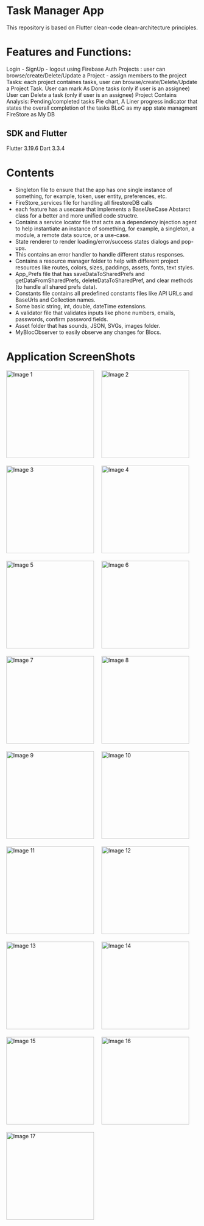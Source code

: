 # Task Manager App
This repository is based on Flutter clean-code clean-architecture principles.

# Features and Functions:
Login - SignUp - logout using Firebase Auth
Projects : user can browse/create/Delete/Update a Project - assign members to the project
Tasks: each project containes tasks, user can browse/create/Delete/Update a Project Task.
User can mark As Done tasks (only if user is an assignee)
User can Delete a task (only if user is an assignee)
Project Contains Analysis: Pending/completed tasks Pie chart, A Liner progress indicator that states the overall completion of the tasks
BLoC as my app state managment
FireStore as My DB


## SDK and Flutter
Flutter 3.19.6 
Dart 3.3.4


# Contents 

* Singleton file to ensure that the app has one single instance of something, for example, token, user entity, preferences, etc.
* FireStore_services file for handling all firestoreDB calls
* each feature has a usecase that implements a BaseUseCase Abstarct class for a better and more unified code structre.
* Contains a service locator file that acts as a dependency injection agent to help instantiate an instance of something, for example, a singleton, a module, a remote data source, or a use-case.
* State renderer to render loading/error/success states dialogs and pop-ups.
* This contains an error handler to handle different status responses.
* Contains a resource manager folder to help with different project resources like routes, colors, sizes, paddings, assets, fonts, text styles.
* App_Prefs file that has saveDataToSharedPrefs and getDataFromSharedPrefs, deleteDataToSharedPref, and clear methods (to handle all shared prefs data).
* Constants file contains all predefined constants files like API URLs and BaseUrls and Collection names.
* Some basic string, int, double, dateTime extensions.
* A validator file that validates inputs like phone numbers, emails, passwords, confirm password fields.
* Asset folder that has sounds, JSON, SVGs, images folder.
* MyBlocObserver to easily observe any changes for Blocs.

# Application ScreenShots 
<div style="display: flex; flex-wrap: wrap; gap: 20px;">
    <img src="App%20screenshots/1.png" alt="Image 1" style="width: 230px;">
    <img src="App%20screenshots/2.png" alt="Image 2" style="width: 230px;">
    <img src="App%20screenshots/3.png" alt="Image 3" style="width: 230px;">
    <img src="App%20screenshots/4.png" alt="Image 4" style="width: 230px;">
    <img src="App%20screenshots/5.png" alt="Image 5" style="width: 230px;">
    <img src="App%20screenshots/6.png" alt="Image 6" style="width: 230px;">
    <img src="App%20screenshots/7.png" alt="Image 7" style="width: 230px;">
    <img src="App%20screenshots/8.png" alt="Image 8" style="width: 230px;">
    <img src="App%20screenshots/9.png" alt="Image 9" style="width: 230px;">
    <img src="App%20screenshots/10.png" alt="Image 10" style="width: 230px;">
    <img src="App%20screenshots/11.png" alt="Image 11" style="width: 230px;">
    <img src="App%20screenshots/12.png" alt="Image 12" style="width: 230px;">
    <img src="App%20screenshots/13.png" alt="Image 13" style="width: 230px;">
    <img src="App%20screenshots/14.png" alt="Image 14" style="width: 230px;">
    <img src="App%20screenshots/15.png" alt="Image 15" style="width: 230px;">
    <img src="App%20screenshots/16.png" alt="Image 16" style="width: 230px;">
    <img src="App%20screenshots/17.png" alt="Image 17" style="width: 230px;">
</div>